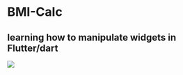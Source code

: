 # BMI-Calc
## learning how to manipulate widgets in Flutter/dart


![](app/Captura%20de%20ecrã%202020-09-26%2C%20às%2016.03.13.png)
